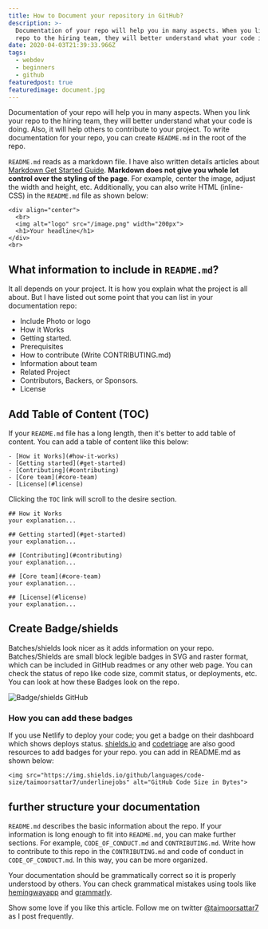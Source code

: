 ```yaml
---
title: How to Document your repository in GitHub?
description: >-
  Documentation of your repo will help you in many aspects. When you link your
  repo to the hiring team, they will better understand what your code is doing.
date: 2020-04-03T21:39:33.966Z
tags:
  - webdev
  - beginners
  - github
featuredpost: true
featuredimage: document.jpg
---
```

Documentation of your repo will help you in many aspects. When you link your repo to the hiring team, they will better understand what your code is doing. Also, it will help others to contribute to your project. To write documentation for your repo, you can create `README.md` in the root of the repo.

`README.md` reads as a markdown file. I have also written details articles about [Markdown Get Started Guide](https://taimoorsattar.dev/blogs/markdown-guide-getting-started-20200304). **Markdown does not give you whole lot control over the styling of the page**. For example, center the image, adjust the width and height, etc. Additionally, you can also write HTML (inline-CSS) in the `README.md` file as shown below:

```
<div align="center">
  <br>
  <img alt="logo" src="/image.png" width="200px">
  <h1>Your headline</h1>
</div>
<br>
```

## What information to include in `README.md`?
It all depends on your project. It is how you explain what the project is all about. But I have listed out some point that you can list in your documentation repo:

- Include Photo or logo
- How it Works
- Getting started.
- Prerequisites
- How to contribute (Write CONTRIBUTING.md)
- Information about team
- Related Project
- Contributors, Backers, or Sponsors.
- License

## Add Table of Content (TOC)

If your `README.md` file has a long length, then it's better to add table of content. You can add a table of content like this below:
```
- [How it Works](#how-it-works)
- [Getting started](#get-started)
- [Contributing](#contributing)
- [Core team](#core-team)
- [License](#license)
```
Clicking the `TOC` link will scroll to the desire section.

```
## How it Works
your explanation...

## Getting started](#get-started)
your explanation...

## [Contributing](#contributing)
your explanation...

## [Core team](#core-team)
your explanation...

## [License](#license)
your explanation...
```


## Create Badge/shields

Batches/shields look nicer as it adds information on your repo. Batches/Shields are small block legible badges in SVG and raster format, which can be included in GitHub readmes or any other web page. You can check the status of repo like code size, commit status, or deployments, etc. You can look at how these Badges look on the repo.

![Badge/shields GitHub](https://dev-to-uploads.s3.amazonaws.com/i/wy48th8r5vpurvfuokh1.PNG)

### How you can add these badges

If you use Netlify to deploy your code; you get a badge on their dashboard which shows deploys status. [shields.io](https://shields.io) and [codetriage](https://www.codetriage.com) are also good resources to add badges for your repo. you can add in README.md as shown below:
```
<img src="https://img.shields.io/github/languages/code-size/taimoorsattar7/underlinejobs" alt="GitHub Code Size in Bytes">
```

## further structure your documentation

`README.md` describes the basic information about the repo. If your information is long enough to fit into `README.md`, you can make further sections. For example, `CODE_OF_CONDUCT.md` and `CONTRIBUTING.md`. Write how to contribute to this repo in the `CONTRIBUTING.md` and code of conduct in `CODE_OF_CONDUCT.md`. In this way, you can be more organized.

Your documentation should be grammatically correct so it is properly understood by others. You can check grammatical mistakes using tools like [hemingwayapp](http://www.hemingwayapp.com) and [grammarly](https://www.grammarly.com).

Show some love if you like this article. Follow me on twitter [@taimoorsattar7](https://twitter.com/taimoorsattar7) as I post frequently.